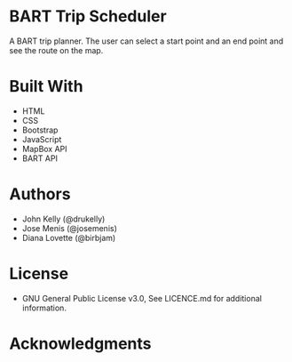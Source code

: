 # BART Trip Scheduler
A BART trip planner. The user can select a start point and an end point and see the route on the map.

# Built With
- HTML
- CSS
- Bootstrap
- JavaScript
- MapBox API
- BART API

# Authors
- John Kelly (@drukelly)
- Jose Menis (@josemenis)
- Diana Lovette (@birbjam)

# License
- GNU General Public License v3.0, See LICENCE.md for additional information.

# Acknowledgments
